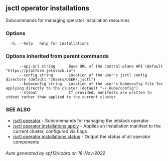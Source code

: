 ## jsctl operator installations

Subcommands for managing operator installation resources

### Options

```
  -h, --help   help for installations
```

### Options inherited from parent commands

```
      --api-url string      Base URL of the control-plane API (default "https://platform.jetstack.io")
      --config string       Location of the user's jsctl config directory (default "/Users/USER/.jsctl")
      --kubeconfig string   Location of the user's kubeconfig file for applying directly to the cluster (default "~/.kube/config")
      --stdout              If provided, manifests are written to stdout rather than applied to the current cluster
```

### SEE ALSO

* [jsctl operator](jsctl_operator.md)	 - Subcommands for managing the jetstack operator
* [jsctl operator installations apply](jsctl_operator_installations_apply.md)	 - Applies an Installation manifest to the current cluster, configured via flags
* [jsctl operator installations status](jsctl_operator_installations_status.md)	 - Output the status of all operator components

###### Auto generated by spf13/cobra on 18-Nov-2022
